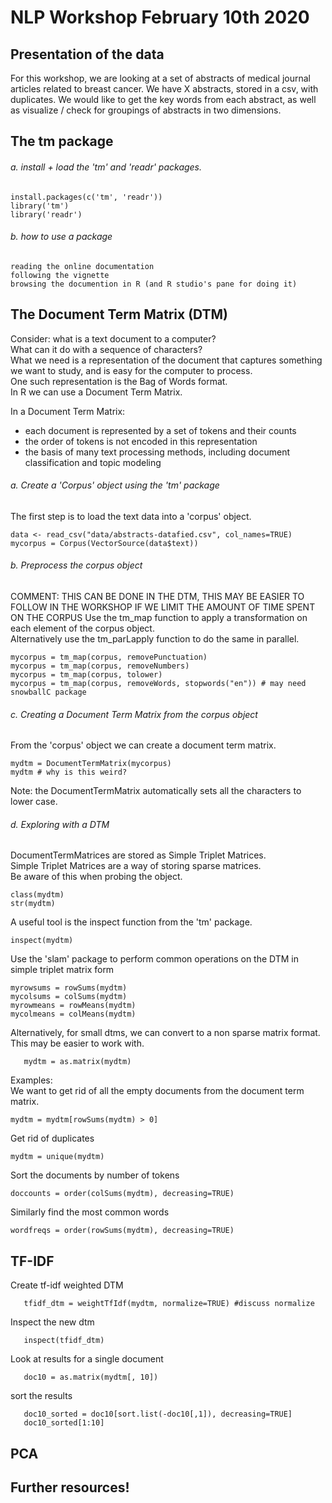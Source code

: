 # NLP Workshop February 10th 2020

## Presentation of the data

For this workshop, we are looking at a set of abstracts of medical journal articles related to breast cancer.
We have X abstracts, stored in a csv, with duplicates. 
We would like to get the key words from each abstract, as well as visualize / check for groupings of abstracts in two dimensions.

## The tm package

###### a. install + load the 'tm' and 'readr' packages.
```
install.packages(c('tm', 'readr'))
library('tm')
library('readr')
```
###### b. how to use a package
    reading the online documentation
    following the vignette
    browsing the documention in R (and R studio's pane for doing it)
   
## The Document Term Matrix (DTM)

Consider: what is a text document to a computer?  
What can it do with a sequence of characters?  
What we need is a representation of the document that captures something we want to study, and is easy for the computer to process.  
One such representation is the Bag of Words format.   
In R we can use a Document Term Matrix.  


In a Document Term Matrix:
  - each document is represented by a set of tokens and their counts  
  - the order of tokens is not encoded in this representation  
  - the basis of many text processing methods, including document classification and topic modeling  

###### a.  Create a 'Corpus' object using the 'tm' package
The first step is to load the text data into a 'corpus' object.
```
data <- read_csv("data/abstracts-datafied.csv", col_names=TRUE)
mycorpus = Corpus(VectorSource(data$text))
```

###### b.  Preprocess the corpus object
COMMENT: THIS CAN BE DONE IN THE DTM, THIS MAY BE EASIER TO FOLLOW IN THE WORKSHOP IF WE LIMIT THE AMOUNT OF TIME SPENT ON THE CORPUS
Use the tm_map function to apply a transformation on each element of the corpus object.  
Alternatively use the tm_parLapply function to do the same in parallel.
```
mycorpus = tm_map(corpus, removePunctuation)
mycorpus = tm_map(corpus, removeNumbers)
mycorpus = tm_map(corpus, tolower)
mycorpus = tm_map(corpus, removeWords, stopwords("en")) # may need snowballC package
```
###### c. Creating a Document Term Matrix from the corpus object    
From the 'corpus' object we can create a document term matrix.
```
mydtm = DocumentTermMatrix(mycorpus)
mydtm # why is this weird?
```
Note: the DocumentTermMatrix automatically sets all the characters to lower case.

###### d. Exploring with a DTM  
DocumentTermMatrices are stored as Simple Triplet Matrices.  
Simple Triplet Matrices are a way of storing sparse matrices.  
Be aware of this when probing the object.  
```
class(mydtm)
str(mydtm)
```

A useful tool is the inspect function from the 'tm' package.
```
inspect(mydtm)
```

Use the 'slam' package to perform common operations on the DTM in simple triplet matrix form
```
myrowsums = rowSums(mydtm)
mycolsums = colSums(mydtm)
myrowmeans = rowMeans(mydtm)
mycolmeans = colMeans(mydtm)
```

Alternatively, for small dtms, we can convert to a non sparse matrix format.  
This may be easier to work with.
```
   mydtm = as.matrix(mydtm)
```

Examples:  
We want to get rid of all the empty documents from the document term matrix.
```
mydtm = mydtm[rowSums(mydtm) > 0]
```
Get rid of duplicates
```
mydtm = unique(mydtm)
```
Sort the documents by number of tokens
```
doccounts = order(colSums(mydtm), decreasing=TRUE)
```
Similarly find the most common words
```
wordfreqs = order(rowSums(mydtm), decreasing=TRUE)
``` 
## TF-IDF

Create tf-idf weighted DTM
```
   tfidf_dtm = weightTfIdf(mydtm, normalize=TRUE) #discuss normalize
```

Inspect the new dtm
```
   inspect(tfidf_dtm)
```

Look at results for a single document
```
   doc10 = as.matrix(mydtm[, 10])
```

sort the results
```
   doc10_sorted = doc10[sort.list(-doc10[,1]), decreasing=TRUE]
   doc10_sorted[1:10] 
```

## PCA

## Further resources!
